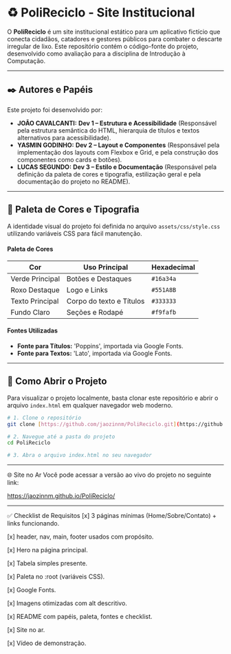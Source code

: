 # ♻️ PoliReciclo - Site Institucional

O **PoliReciclo** é um site institucional estático para um aplicativo fictício que conecta cidadãos, catadores e gestores públicos para combater o descarte irregular de lixo. Este repositório contém o código-fonte do projeto, desenvolvido como avaliação para a disciplina de Introdução à Computação.

---

## ✒️ Autores e Papéis

Este projeto foi desenvolvido por:

* **JOÃO CAVALCANTI:** **Dev 1 – Estrutura e Acessibilidade** (Responsável pela estrutura semântica do HTML, hierarquia de títulos e textos alternativos para acessibilidade).
* **YASMIN GODINHO:** **Dev 2 – Layout e Componentes** (Responsável pela implementação dos layouts com Flexbox e Grid, e pela construção dos componentes como cards e botões).
* **LUCAS SEGUNDO:** **Dev 3 – Estilo e Documentação** (Responsável pela definição da paleta de cores e tipografia, estilização geral e pela documentação do projeto no README).

---

## 🎨 Paleta de Cores e Tipografia

A identidade visual do projeto foi definida no arquivo `assets/css/style.css` utilizando variáveis CSS para fácil manutenção.

#### Paleta de Cores

| Cor             | Uso Principal        | Hexadecimal |
| --------------- | -------------------- | ----------- |
| Verde Principal | Botões e Destaques   | `#16a34a`   |
| Roxo Destaque   | Logo e Links         | `#551A8B`   |
| Texto Principal | Corpo do texto e Títulos | `#333333`   |
| Fundo Claro     | Seções e Rodapé      | `#f9fafb`   |

#### Fontes Utilizadas

* **Fonte para Títulos:** 'Poppins', importada via Google Fonts.
* **Fonte para Textos:** 'Lato', importada via Google Fonts.

---

## 🚀 Como Abrir o Projeto

Para visualizar o projeto localmente, basta clonar este repositório e abrir o arquivo `index.html` em qualquer navegador web moderno.

```bash
# 1. Clone o repositório
git clone [https://github.com/jaozinnm/PoliReciclo.git](https://github.com/jaozinnm/PoliReciclo.git)

# 2. Navegue até a pasta do projeto
cd PoliReciclo

# 3. Abra o arquivo index.html no seu navegador
```
---

🌐 Site no Ar
Você pode acessar a versão ao vivo do projeto no seguinte link:

https://jaozinnm.github.io/PoliReciclo/

---

✅ Checklist de Requisitos
[x] 3 páginas mínimas (Home/Sobre/Contato) + links funcionando.

[x] header, nav, main, footer usados com propósito.

[x] Hero na página principal.

[x] Tabela simples presente.

[x] Paleta no :root (variáveis CSS).

[x] Google Fonts.

[x] Imagens otimizadas com alt descritivo.

[x] README com papéis, paleta, fontes e checklist.

[x] Site no ar.

[x] Vídeo de demonstração.

